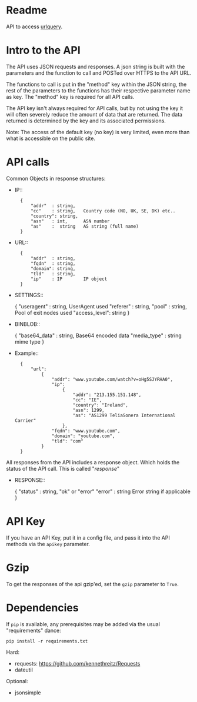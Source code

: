 Readme
======

API to access [urlquery](http://urlquery.net/index.php).


Intro to the API
================

The API uses JSON requests and responses. A json string is built with the
parameters and the function to call and POSTed over HTTPS to the API URL.

The functions to call is put in the "method" key within the JSON string, the
rest of the parameters to the functions has their respective parameter name as
key. The "method" key is required for all API calls.

The API key isn't always required for API calls, but by not using the key it
will often severely reduce the amount of data that are returned. The data
returned is determined by the key and its associated permissions.


Note: The access of the default key (no key) is very limited, even more than
what is accessible on the public site.

API calls
=========

Common Objects in response structures:

* IP::

        {
            "addr"  : string,
            "cc"    : string,   Country code (NO, UK, SE, DK) etc..
            "country": string,
            "asn"   : int,      ASN number
            "as"    :  string   AS string (full name)
        }

* URL::

        {
            "addr"  : string,
            "fqdn"  : string,
            "domain": string,
            "tld"   : string,
            "ip"    : IP        IP object
        }

* SETTINGS::

    {
        "useragent" : string, UserAgent used
        "referer"   : string,
        "pool"      : string, Pool of exit nodes used
        "access_level": string
    }

* BINBLOB::

    {
        "base64_data"   : string, Base64 encoded data
        "media_type"    : string  mime type
    }


* Example::

        {
            "url":
                {
                    "addr": "www.youtube.com/watch?v=oHg5SJYRHA0",
                    "ip":
                        {
                            "addr": "213.155.151.148",
                            "cc": "IE",
                            "country": "Ireland",
                            "asn": 1299,
                            "as": "AS1299 TeliaSonera International Carrier"
                        },
                    "fqdn": "www.youtube.com",
                    "domain": "youtube.com",
                    "tld": "com"
                }
        }

All responses from the API includes a response object. Which holds the status
of the API call. This is called "_response_"

* RESPONSE::

    {
        "status"    : string,   "ok" or "error"
        "error"     : string    Error string if applicable
    }

API Key
=======

If you have an API Key, put it in a config file, and pass it into the API methods via the `apikey` parameter.

Gzip
====

To get the responses of the api gzip'ed, set the `gzip` parameter to `True`.

Dependencies
============

If `pip` is available, any prerequisites may be added via the usual "requirements" dance:

`pip install -r requirements.txt`

Hard:

* requests: https://github.com/kennethreitz/Requests
* dateutil

Optional:

* jsonsimple
